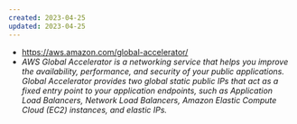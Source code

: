 ```yaml
---
created: 2023-04-25
updated: 2023-04-25
---
```

- https://aws.amazon.com/global-accelerator/
- *AWS Global Accelerator is a networking service that helps you improve the availability, performance, and security of your public applications. Global Accelerator provides two global static public IPs that act as a fixed entry point to your application endpoints, such as Application Load Balancers, Network Load Balancers, Amazon Elastic Compute Cloud (EC2) instances, and elastic IPs.*